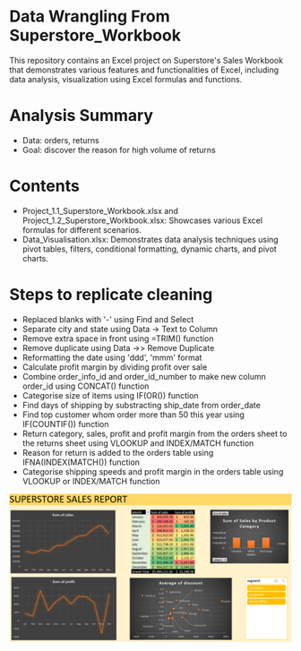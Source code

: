 # Data Wrangling From Superstore_Workbook
This repository contains an Excel project on Superstore's Sales Workbook that demonstrates various features and functionalities of Excel, including data analysis, visualization using Excel formulas and functions.

# Analysis Summary
* Data: orders, returns
* Goal: discover the reason for high volume of returns

# Contents
* Project_1.1_Superstore_Workbook.xlsx and Project_1.2_Superstore_Workbook.xlsx: Showcases various Excel formulas for different scenarios.
* Data_Visualisation.xlsx: Demonstrates data analysis techniques using pivot tables, filters, conditional formatting, dynamic charts, and pivot charts.

# Steps to replicate cleaning
* Replaced blanks with '-' using Find and Select
* Separate city and state using Data -> Text to Column
* Remove extra space in front using =TRIM() function
* Remove duplicate using Data ->> Remove Duplicate
* Reformatting the date using  'ddd', 'mmm' format
* Calculate profit margin by dividing profit over sale
* Combine order_info_id and order_id_number to make new column order_id using CONCAT() function
* Categorise size of items using IF(OR()) function
* Find days of shipping by substracting ship_date from order_date
* Find top customer whom order more than 50 this year using IF(COUNTIF()) function
* Return category, sales, profit and profit margin from the orders sheet to the returns sheet using VLOOKUP and INDEX/MATCH function
* Reason for return is added to the orders table using IFNA(INDEX(MATCH()) function
* Categorise shipping speeds and profit margin in the orders table using VLOOKUP or INDEX/MATCH function

![Pivots](Superstore_Pivots.png)
